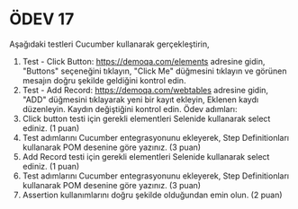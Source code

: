 # ÖDEV 17
Aşağıdaki testleri Cucumber kullanarak gerçekleştirin,
1. Test - Click Button:
https://demoqa.com/elements adresine gidin,
"Buttons" seçeneğini tıklayın,
"Click Me" düğmesini tıklayın ve görünen mesajın doğru şekilde geldiğini kontrol edin.
2. Test - Add Record:
https://demoqa.com/webtables adresine gidin,
"ADD" düğmesini tıklayarak yeni bir kayıt ekleyin,
Eklenen kaydı düzenleyin.
Kaydın değiştiğini kontrol edin.
Ödev adımları:
1. Click button testi için gerekli elementleri Selenide kullanarak select ediniz. (1 puan)
2. Test adımlarını Cucumber entegrasyonunu ekleyerek, Step Definitionları kullanarak POM desenine göre
yazınız. (3 puan)
3. Add Record testi için gerekli elementleri Selenide kullanarak select ediniz. (1 puan)
4. Test adımlarını Cucumber entegrasyonunu ekleyerek, Step Definitionları kullanarak POM desenine göre
yazınız. (3 puan)
5. Assertion kullanımlarını doğru şekilde olduğundan emin olun. (2 puan)
